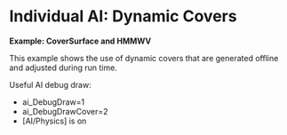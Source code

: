 # Individual AI: Dynamic Covers<a name="ai-concepts-example-dynamic-covers"></a>

**Example: CoverSurface and HMMWV**

This example shows the use of dynamic covers that are generated offline and adjusted during run time\.  

Useful AI debug draw:
+ ai\_DebugDraw=1
+ ai\_DebugDrawCover=2
+ \[AI/Physics\] is on